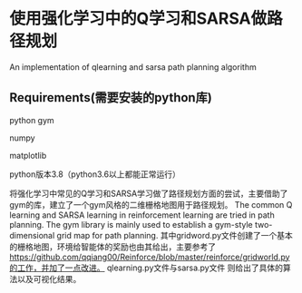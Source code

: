 # 使用强化学习中的Q学习和SARSA做路径规划
An implementation of qlearning and sarsa path planning algorithm 


## Requirements(需要安装的python库)

python gym

numpy

matplotlib

python版本3.8（python3.6以上都能正常运行）

 将强化学习中常见的Q学习和SARSA学习做了路径规划方面的尝试，主要借助了gym的库，建立了一个gym风格的二维栅格地图用于路径规划。
The common Q learning and SARSA learning in reinforcement learning are tried in path planning. The gym library is mainly used to establish a gym-style two-dimensional grid map for path planning.
其中gridword.py文件创建了一个基本的栅格地图，环境给智能体的奖励也由其给出，主要参考了 https://github.com/qqiang00/Reinforce/blob/master/reinforce/gridworld.py的工作，并加了一点改进。
qlearning.py文件与sarsa.py文件 则给出了具体的算法以及可视化结果。
